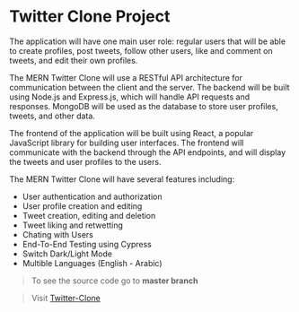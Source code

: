 # Twitter Clone Project

The application will have one main user role: regular users that will be able to create profiles, post tweets, follow other users, like and comment on tweets, and edit their own profiles.

The MERN Twitter Clone will use a RESTful API architecture for communication between the client and the server. The backend will be built using Node.js and Express.js, which will handle API requests and responses. MongoDB will be used as the database to store user profiles, tweets, and other data.

The frontend of the application will be built using React, a popular JavaScript library for building user interfaces. The frontend will communicate with the backend through the API endpoints, and will display the tweets and user profiles to the users.

The MERN Twitter Clone will have several features including:

- User authentication and authorization
- User profile creation and editing
- Tweet creation, editing and deletion
- Tweet liking and retwetting
- Chating with Users
- End-To-End Testing using Cypress
- Switch Dark/Light Mode
- Multible Languages (English - Arabic)

> To see the source code go to **master branch**

> Visit [Twitter-Clone](https://em-clone.netlify.app)
